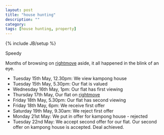 ```yaml
---
layout: post
title: "house hunting"
description: ""
category: 
tags: [house hunting, property]
---
```

{% include JB/setup %}

Speedy

Months of browsing on [rightmove](http://www.rightmove.co.uk) aside, it all
happened in the blink of an eye. 

* Tuesday 15th May, 12.30pm: We view kampong house
* Tuesday 15th May, 5.30pm: Our flat is valued
* Wednesday 16th May, 1pm: Our flat has first viewing
* Thursday 17th May, Our flat on [rightmove](http://www.rightmove.co.uk)
* Friday 18th May, 5.30pm: Our flat has second viewing
* Friday 18th May, 6pm: We receive first offer
* Saturday 19th May, 9.30am: We reject first offer
* Monday 21st May: We put in offer for kampong house - rejected
* Tuesday 22nd May: We accept second offer for our flat.  Our second offer on kampong
house is accepted.  Deal achieved.



